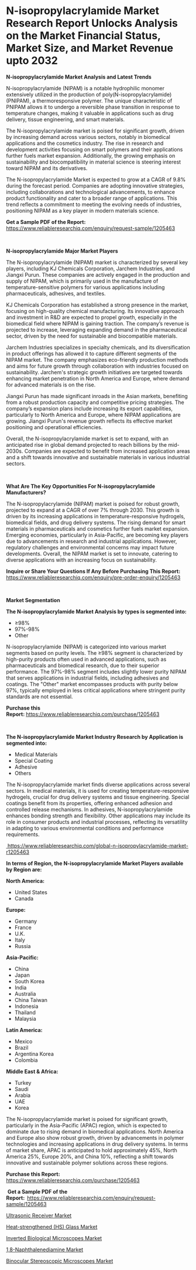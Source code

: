<p><h1>N-isopropylacrylamide Market Research Report Unlocks Analysis on the Market Financial Status, Market Size, and Market Revenue upto 2032</h1></p><p><strong>N-isopropylacrylamide Market Analysis and Latest Trends</strong></p>
<p><p>N-isopropylacrylamide (NIPAM) is a notable hydrophilic monomer extensively utilized in the production of poly(N-isopropylacrylamide) (PNIPAM), a thermoresponsive polymer. The unique characteristic of PNIPAM allows it to undergo a reversible phase transition in response to temperature changes, making it valuable in applications such as drug delivery, tissue engineering, and smart materials.</p><p>The N-isopropylacrylamide market is poised for significant growth, driven by increasing demand across various sectors, notably in biomedical applications and the cosmetics industry. The rise in research and development activities focusing on smart polymers and their applications further fuels market expansion. Additionally, the growing emphasis on sustainability and biocompatibility in material science is steering interest toward NIPAM and its derivatives.</p><p>The N-isopropylacrylamide Market is expected to grow at a CAGR of 9.8% during the forecast period. Companies are adopting innovative strategies, including collaborations and technological advancements, to enhance product functionality and cater to a broader range of applications. This trend reflects a commitment to meeting the evolving needs of industries, positioning NIPAM as a key player in modern materials science.</p></p>
<p><strong>Get a Sample PDF of the Report:&nbsp;</strong> <a href="https://www.reliableresearchiq.com/enquiry/request-sample/1205463?utm_campaign=2469&utm_medium=2&utm_source=Github&utm_content=ia&utm_term=26032025&utm_id=n-isopropylacrylamide">https://www.reliableresearchiq.com/enquiry/request-sample/1205463</a></p>
<p>&nbsp;</p>
<p><strong>N-isopropylacrylamide Major Market Players</strong></p>
<p><p>The N-isopropylacrylamide (NIPAM) market is characterized by several key players, including KJ Chemicals Corporation, Jarchem Industries, and Jiangxi Purun. These companies are actively engaged in the production and supply of NIPAM, which is primarily used in the manufacture of temperature-sensitive polymers for various applications including pharmaceuticals, adhesives, and textiles.</p><p>KJ Chemicals Corporation has established a strong presence in the market, focusing on high-quality chemical manufacturing. Its innovative approach and investment in R&D are expected to propel growth, especially in the biomedical field where NIPAM is gaining traction. The company’s revenue is projected to increase, leveraging expanding demand in the pharmaceutical sector, driven by the need for sustainable and biocompatible materials.</p><p>Jarchem Industries specializes in specialty chemicals, and its diversification in product offerings has allowed it to capture different segments of the NIPAM market. The company emphasizes eco-friendly production methods and aims for future growth through collaboration with industries focused on sustainability. Jarchem's strategic growth initiatives are targeted towards enhancing market penetration in North America and Europe, where demand for advanced materials is on the rise.</p><p>Jiangxi Purun has made significant inroads in the Asian markets, benefiting from a robust production capacity and competitive pricing strategies. The company’s expansion plans include increasing its export capabilities, particularly to North America and Europe, where NIPAM applications are growing. Jiangxi Purun's revenue growth reflects its effective market positioning and operational efficiencies.</p><p>Overall, the N-isopropylacrylamide market is set to expand, with an anticipated rise in global demand projected to reach billions by the mid-2030s. Companies are expected to benefit from increased application areas and a shift towards innovative and sustainable materials in various industrial sectors.</p></p>
<p>&nbsp;</p>
<p><strong>What Are The Key Opportunities For N-isopropylacrylamide Manufacturers?</strong></p>
<p><p>The N-isopropylacrylamide (NIPAM) market is poised for robust growth, projected to expand at a CAGR of over 7% through 2030. This growth is driven by its increasing applications in temperature-responsive hydrogels, biomedical fields, and drug delivery systems. The rising demand for smart materials in pharmaceuticals and cosmetics further fuels market expansion. Emerging economies, particularly in Asia-Pacific, are becoming key players due to advancements in research and industrial applications. However, regulatory challenges and environmental concerns may impact future developments. Overall, the NIPAM market is set to innovate, catering to diverse applications with an increasing focus on sustainability.</p></p>
<p><strong>Inquire or Share Your Questions If Any Before Purchasing This Report:</strong> <a href="https://www.reliableresearchiq.com/enquiry/pre-order-enquiry/1205463?utm_campaign=2469&utm_medium=2&utm_source=Github&utm_content=ia&utm_term=26032025&utm_id=n-isopropylacrylamide">https://www.reliableresearchiq.com/enquiry/pre-order-enquiry/1205463</a></p>
<p>&nbsp;</p>
<p><strong>Market Segmentation</strong></p>
<p><strong>The N-isopropylacrylamide Market Analysis by types is segmented into:</strong></p>
<p><ul><li>≥98%</li><li>97%-98%</li><li>Other</li></ul></p>
<p><p>N-isopropylacrylamide (NIPAM) is categorized into various market segments based on purity levels. The ≥98% segment is characterized by high-purity products often used in advanced applications, such as pharmaceuticals and biomedical research, due to their superior performance. The 97%-98% segment includes slightly lower purity NIPAM that serves applications in industrial fields, including adhesives and coatings. The "Other" market encompasses products with purity below 97%, typically employed in less critical applications where stringent purity standards are not essential.</p></p>
<p><strong>Purchase this Report:&nbsp;</strong><a href="https://www.reliableresearchiq.com/purchase/1205463?utm_campaign=2469&utm_medium=2&utm_source=Github&utm_content=ia&utm_term=26032025&utm_id=n-isopropylacrylamide">https://www.reliableresearchiq.com/purchase/1205463</a></p>
<p>&nbsp;</p>
<p><strong>The N-isopropylacrylamide Market Industry Research by Application is segmented into:</strong></p>
<p><ul><li>Medical Materials</li><li>Special Coating</li><li>Adhesive</li><li>Others</li></ul></p>
<p><p>The N-isopropylacrylamide market finds diverse applications across several sectors. In medical materials, it is used for creating temperature-responsive hydrogels, crucial for drug delivery systems and tissue engineering. Special coatings benefit from its properties, offering enhanced adhesion and controlled release mechanisms. In adhesives, N-isopropylacrylamide enhances bonding strength and flexibility. Other applications may include its role in consumer products and industrial processes, reflecting its versatility in adapting to various environmental conditions and performance requirements.</p></p>
<p><a href="https://www.reliableresearchiq.com/global-n-isopropylacrylamide-market-r1205463?utm_campaign=2469&utm_medium=2&utm_source=Github&utm_content=ia&utm_term=26032025&utm_id=n-isopropylacrylamide">&nbsp;https://www.reliableresearchiq.com/global-n-isopropylacrylamide-market-r1205463</a></p>
<p><strong>In terms of Region, the N-isopropylacrylamide Market Players available by Region are:</strong></p>
<p>
    <p> <strong> North America: </strong>
        <ul>
            <li>United States</li>
            <li>Canada</li>
        </ul>
        </p> 
    <p> <strong> Europe: </strong>
        <ul>
            <li>Germany</li>
            <li>France</li>
            <li>U.K.</li>
            <li>Italy</li>
            <li>Russia</li>
        </ul>
        </p> 
    <p> <strong> Asia-Pacific: </strong>
        <ul>
            <li>China</li>
            <li>Japan</li>
            <li>South Korea</li>
            <li>India</li>
            <li>Australia</li>
            <li>China Taiwan</li>
            <li>Indonesia</li>
            <li>Thailand</li>
            <li>Malaysia</li>
        </ul>
        </p> 
    <p> <strong> Latin America: </strong>
        <ul>
            <li>Mexico</li>
            <li>Brazil</li>
            <li>Argentina Korea</li>
            <li>Colombia</li>
        </ul>
        </p> 
    <p> <strong> Middle East & Africa: </strong>
        <ul>
            <li>Turkey</li>
            <li>Saudi</li>
            <li>Arabia</li>
            <li>UAE</li>
            <li>Korea</li>
        </ul>
    </p>
    </p>
<p><p>The N-isopropylacrylamide market is poised for significant growth, particularly in the Asia-Pacific (APAC) region, which is expected to dominate due to rising demand in biomedical applications. North America and Europe also show robust growth, driven by advancements in polymer technologies and increasing applications in drug delivery systems. In terms of market share, APAC is anticipated to hold approximately 45%, North America 25%, Europe 20%, and China 10%, reflecting a shift towards innovative and sustainable polymer solutions across these regions.</p></p>
<p><strong>Purchase this Report: </strong><a href="https://www.reliableresearchiq.com/purchase/1205463?utm_campaign=2469&utm_medium=2&utm_source=Github&utm_content=ia&utm_term=26032025&utm_id=n-isopropylacrylamide">https://www.reliableresearchiq.com/purchase/1205463</a></p>
<p>&nbsp;<strong>Get a Sample PDF of the Report:&nbsp;&nbsp;</strong><a href="https://www.reliableresearchiq.com/enquiry/request-sample/1205463?utm_campaign=2469&utm_medium=2&utm_source=Github&utm_content=ia&utm_term=26032025&utm_id=n-isopropylacrylamide">https://www.reliableresearchiq.com/enquiry/request-sample/1205463</a></p>
<p><strong></strong></p>
<p><p><a href="https://www.linkedin.com/pulse/comprehensive-study-ultrasonic-receivermarket-segmentation-dayae?utm_campaign=2469&utm_medium=2&utm_source=Github&utm_content=ia&utm_term=26032025&utm_id=n-isopropylacrylamide">Ultrasonic Receiver Market</a></p><p><a href="https://github.com/calizlewin2f/Market-Research-Report-List-1/blob/main/heat-strengthened-hs-glass-market.md?utm_campaign=2469&utm_medium=2&utm_source=Github&utm_content=ia&utm_term=26032025&utm_id=n-isopropylacrylamide">Heat-strengthened (HS) Glass Market</a></p><p><a href="https://www.linkedin.com/pulse/inverted-biological-microscopes-market-size-forecast-6vuke?utm_campaign=2469&utm_medium=2&utm_source=Github&utm_content=ia&utm_term=26032025&utm_id=n-isopropylacrylamide">Inverted Biological Microscopes Market</a></p><p><a href="https://github.com/grevecodeeol/Market-Research-Report-List-1/blob/main/18-naphthalenediamine-market.md?utm_campaign=2469&utm_medium=2&utm_source=Github&utm_content=ia&utm_term=26032025&utm_id=n-isopropylacrylamide">1,8-Naphthalenediamine Market</a></p><p><a href="https://www.linkedin.com/pulse/global-growth-binocular-stereoscopic-microscopes-market-tsjpe?utm_campaign=2469&utm_medium=2&utm_source=Github&utm_content=ia&utm_term=26032025&utm_id=n-isopropylacrylamide">Binocular Stereoscopic Microscopes Market</a></p></p>